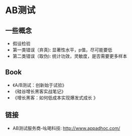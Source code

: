 # AB测试

## 一些概念

- 假设检验
- 第一类错误（弃真): 显著性水平，p值，尽可能要低
- 第二类错误（取伪): 统计功效，灵敏度，是否需要更多样本

## Book

- 《A/B测试：创新始于试验》
- 《硅谷增长黑客实战笔记》
- 《增长黑客：如何低成本实现爆发式成长  》

## 链接

- AB测试服务商-吆喝科技: <http://www.appadhoc.com/>
